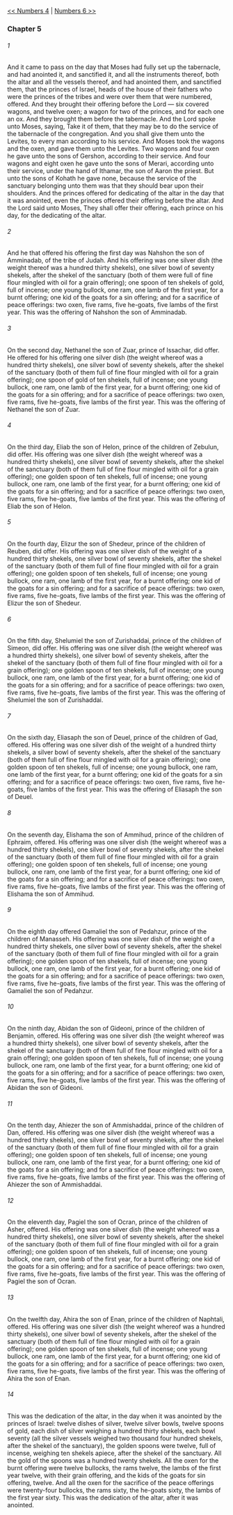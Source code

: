 [<< Numbers 4](Numbers%204)  |  [Numbers 6 >>](Numbers%206)

### Chapter 5
###### 1
And it came to pass on the day that Moses had fully set up the tabernacle, and had anointed it, and sanctified it, and all the instruments thereof, both the altar and all the vessels thereof, and had anointed them, and sanctified them, that the princes of Israel, heads of the house of their fathers who were the princes of the tribes and were over them that were numbered, offered. And they brought their offering before the Lord — six covered wagons, and twelve oxen; a wagon for two of the princes, and for each one an ox. And they brought them before the tabernacle. And the Lord spoke unto Moses, saying, Take it of them, that they may be to do the service of the tabernacle of the congregation. And you shall give them unto the Levites, to every man according to his service. And Moses took the wagons and the oxen, and gave them unto the Levites. Two wagons and four oxen he gave unto the sons of Gershon, according to their service. And four wagons and eight oxen he gave unto the sons of Merari, according unto their service, under the hand of Ithamar, the son of Aaron the priest. But unto the sons of Kohath he gave none, because the service of the sanctuary belonging unto them was that they should bear upon their shoulders. And the princes offered for dedicating of the altar in the day that it was anointed, even the princes offered their offering before the altar. And the Lord said unto Moses, They shall offer their offering, each prince on his day, for the dedicating of the altar.

###### 2
And he that offered his offering the first day was Nahshon the son of Amminadab, of the tribe of Judah. And his offering was one silver dish (the weight thereof was a hundred thirty shekels), one silver bowl of seventy shekels, after the shekel of the sanctuary (both of them were full of fine flour mingled with oil for a grain offering); one spoon of ten shekels of gold, full of incense; one young bullock, one ram, one lamb of the first year, for a burnt offering; one kid of the goats for a sin offering; and for a sacrifice of peace offerings: two oxen, five rams, five he-goats, five lambs of the first year. This was the offering of Nahshon the son of Amminadab.

###### 3
On the second day, Nethanel the son of Zuar, prince of Issachar, did offer. He offered for his offering one silver dish (the weight whereof was a hundred thirty shekels), one silver bowl of seventy shekels, after the shekel of the sanctuary (both of them full of fine flour mingled with oil for a grain offering); one spoon of gold of ten shekels, full of incense; one young bullock, one ram, one lamb of the first year, for a burnt offering; one kid of the goats for a sin offering; and for a sacrifice of peace offerings: two oxen, five rams, five he-goats, five lambs of the first year. This was the offering of Nethanel the son of Zuar.

###### 4
On the third day, Eliab the son of Helon, prince of the children of Zebulun, did offer. His offering was one silver dish (the weight whereof was a hundred thirty shekels), one silver bowl of seventy shekels, after the shekel of the sanctuary (both of them full of fine flour mingled with oil for a grain offering); one golden spoon of ten shekels, full of incense; one young bullock, one ram, one lamb of the first year, for a burnt offering; one kid of the goats for a sin offering; and for a sacrifice of peace offerings: two oxen, five rams, five he-goats, five lambs of the first year. This was the offering of Eliab the son of Helon.

###### 5
On the fourth day, Elizur the son of Shedeur, prince of the children of Reuben, did offer. His offering was one silver dish of the weight of a hundred thirty shekels, one silver bowl of seventy shekels, after the shekel of the sanctuary (both of them full of fine flour mingled with oil for a grain offering); one golden spoon of ten shekels, full of incense; one young bullock, one ram, one lamb of the first year, for a burnt offering; one kid of the goats for a sin offering; and for a sacrifice of peace offerings: two oxen, five rams, five he-goats, five lambs of the first year. This was the offering of Elizur the son of Shedeur.

###### 6
On the fifth day, Shelumiel the son of Zurishaddai, prince of the children of Simeon, did offer. His offering was one silver dish (the weight whereof was a hundred thirty shekels), one silver bowl of seventy shekels, after the shekel of the sanctuary (both of them full of fine flour mingled with oil for a grain offering); one golden spoon of ten shekels, full of incense; one young bullock, one ram, one lamb of the first year, for a burnt offering; one kid of the goats for a sin offering; and for a sacrifice of peace offerings: two oxen, five rams, five he-goats, five lambs of the first year. This was the offering of Shelumiel the son of Zurishaddai.

###### 7
On the sixth day, Eliasaph the son of Deuel, prince of the children of Gad, offered. His offering was one silver dish of the weight of a hundred thirty shekels, a silver bowl of seventy shekels, after the shekel of the sanctuary (both of them full of fine flour mingled with oil for a grain offering); one golden spoon of ten shekels, full of incense; one young bullock, one ram, one lamb of the first year, for a burnt offering; one kid of the goats for a sin offering; and for a sacrifice of peace offerings: two oxen, five rams, five he-goats, five lambs of the first year. This was the offering of Eliasaph the son of Deuel.

###### 8
On the seventh day, Elishama the son of Ammihud, prince of the children of Ephraim, offered. His offering was one silver dish (the weight whereof was a hundred thirty shekels), one silver bowl of seventy shekels, after the shekel of the sanctuary (both of them full of fine flour mingled with oil for a grain offering); one golden spoon of ten shekels, full of incense; one young bullock, one ram, one lamb of the first year, for a burnt offering; one kid of the goats for a sin offering; and for a sacrifice of peace offerings: two oxen, five rams, five he-goats, five lambs of the first year. This was the offering of Elishama the son of Ammihud.

###### 9
On the eighth day offered Gamaliel the son of Pedahzur, prince of the children of Manasseh. His offering was one silver dish of the weight of a hundred thirty shekels, one silver bowl of seventy shekels, after the shekel of the sanctuary (both of them full of fine flour mingled with oil for a grain offering); one golden spoon of ten shekels, full of incense; one young bullock, one ram, one lamb of the first year, for a burnt offering; one kid of the goats for a sin offering; and for a sacrifice of peace offerings: two oxen, five rams, five he-goats, five lambs of the first year. This was the offering of Gamaliel the son of Pedahzur.

###### 10
On the ninth day, Abidan the son of Gideoni, prince of the children of Benjamin, offered. His offering was one silver dish (the weight whereof was a hundred thirty shekels), one silver bowl of seventy shekels, after the shekel of the sanctuary (both of them full of fine flour mingled with oil for a grain offering); one golden spoon of ten shekels, full of incense; one young bullock, one ram, one lamb of the first year, for a burnt offering; one kid of the goats for a sin offering; and for a sacrifice of peace offerings: two oxen, five rams, five he-goats, five lambs of the first year. This was the offering of Abidan the son of Gideoni.

###### 11
On the tenth day, Ahiezer the son of Ammishaddai, prince of the children of Dan, offered. His offering was one silver dish (the weight whereof was a hundred thirty shekels), one silver bowl of seventy shekels, after the shekel of the sanctuary (both of them full of fine flour mingled with oil for a grain offering); one golden spoon of ten shekels, full of incense; one young bullock, one ram, one lamb of the first year, for a burnt offering; one kid of the goats for a sin offering; and for a sacrifice of peace offerings: two oxen, five rams, five he-goats, five lambs of the first year. This was the offering of Ahiezer the son of Ammishaddai.

###### 12
On the eleventh day, Pagiel the son of Ocran, prince of the children of Asher, offered. His offering was one silver dish (the weight whereof was a hundred thirty shekels), one silver bowl of seventy shekels, after the shekel of the sanctuary (both of them full of fine flour mingled with oil for a grain offering); one golden spoon of ten shekels, full of incense; one young bullock, one ram, one lamb of the first year, for a burnt offering; one kid of the goats for a sin offering; and for a sacrifice of peace offerings: two oxen, five rams, five he-goats, five lambs of the first year. This was the offering of Pagiel the son of Ocran.

###### 13
On the twelfth day, Ahira the son of Enan, prince of the children of Naphtali, offered. His offering was one silver dish (the weight whereof was a hundred thirty shekels), one silver bowl of seventy shekels, after the shekel of the sanctuary (both of them full of fine flour mingled with oil for a grain offering); one golden spoon of ten shekels, full of incense; one young bullock, one ram, one lamb of the first year, for a burnt offering; one kid of the goats for a sin offering; and for a sacrifice of peace offerings: two oxen, five rams, five he-goats, five lambs of the first year. This was the offering of Ahira the son of Enan.

###### 14
This was the dedication of the altar, in the day when it was anointed by the princes of Israel: twelve dishes of silver, twelve silver bowls, twelve spoons of gold, each dish of silver weighing a hundred thirty shekels, each bowl seventy (all the silver vessels weighed two thousand four hundred shekels, after the shekel of the sanctuary), the golden spoons were twelve, full of incense, weighing ten shekels apiece, after the shekel of the sanctuary. All the gold of the spoons was a hundred twenty shekels. All the oxen for the burnt offering were twelve bullocks, the rams twelve, the lambs of the first year twelve, with their grain offering, and the kids of the goats for sin offering, twelve. And all the oxen for the sacrifice of the peace offerings were twenty-four bullocks, the rams sixty, the he-goats sixty, the lambs of the first year sixty. This was the dedication of the altar, after it was anointed.